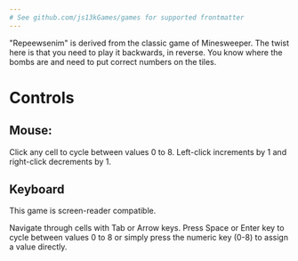 ```yaml
---
# See github.com/js13kGames/games for supported frontmatter
---
```

"Repeewsenim" is derived from the classic game of Minesweeper. The twist here is that you need to play it backwards, in reverse. You know where the bombs are and need to put correct numbers on the tiles.

Controls
========

Mouse:
------
Click any cell to cycle between values 0 to 8. Left-click increments by 1 and right-click decrements by 1.

Keyboard
--------
This game is screen-reader compatible.

Navigate through cells with Tab or Arrow keys. Press Space or Enter key to cycle between values 0 to 8 or simply press the numeric key (0-8) to assign a value directly.